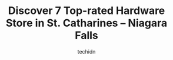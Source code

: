 ---
layout: ampstory
image: https://i0.wp.com/www.auto.or.id/wp-content/uploads/2023/06/niagara-knobs-pulls-pick-up-location-handles-knobs-pulls-more-0-st-catharines-niagara-falls-1686324923.jpeg?resize=640,853
author: techidn
featured: false
description: St. Catharines – Niagara Falls, Ontario, Canada is a haven for Hardware Store enthusiasts, boasting an impressive array of 7 top-notch establishments. Whether youre a seasoned connoisseur
title: Discover 7 Top-rated Hardware Store in St. Catharines – Niagara Falls
cover:
   title: Discover 7 Top-rated Hardware Store in St. Catharines – Niagara Falls
   subtitle: AUTO.OR.ID
   background: https://www.auto.or.id/wp-content/uploads/2023/06/niagara-knobs-pulls-pick-up-location-handles-knobs-pulls-more-0-st-catharines-niagara-falls-1686324923.jpeg

pages: 
 - layout: thirds
   top: <h1>#1 Peavey Mart</h1>
   bottom: "<p>I love this store.  Weve punished and lost so many stores that specialize in QUALITY GOODS.  I do hope we dont lose you; Ive really had enough of built-in obsolescence</p>"
   background: https://www.auto.or.id/wp-content/uploads/2023/06/niagara-knobs-pulls-pick-up-location-handles-knobs-pulls-more-1-st-catharines-niagara-falls-1686324924.jpeg
   backgroundblur: true
 - layout: thirds
   top: <h1>#2 St. Catharines ReStore (Habitat For Humanity Niagara)</h1>
   bottom: "<p>150 Bunting Rd, St. Catharines, ON L2P 3G5, Canada</p>"
   background: https://www.auto.or.id/wp-content/uploads/2023/06/niagara-knobs-pulls-pick-up-location-handles-knobs-pulls-more-2-st-catharines-niagara-falls-1686324924.jpeg
   cta:
      link: https://www.auto.or.id/discover-7-top-rated-hardware-store-in-st-catharines-niagara-falls/
      text: Discover 7 Top-rated Hardware Store in St. Catharines – Niagara Falls
 - layout: thirds
   top: <h1>#3 RONA St-Catharines</h1>
   bottom: "<p>250 Dunkirk Rd, St. Catharines, ON L2P 0C5, Canada</p>"
   background: https://images.unsplash.com/photo-1635249477961-163809b2f764?ixlib=rb-4.0.3&ixid=MnwxMjA3fDB8MHxwaG90by1wYWdlfHx8fGVufDB8fHx8&auto=format&fit=crop&w=640&h=853&q=80
   cta:
      link: https://www.auto.or.id/discover-7-top-rated-hardware-store-in-st-catharines-niagara-falls/
      text: Discover 7 Top-rated Hardware Store in St. Catharines – Niagara Falls
 - layout: thirds
   top: <h1>#4 Princess Auto</h1>
   bottom: "<p>295 Fourth Ave A1, St. Catharines, ON L2S 0E7, Canada</p>"
   background: https://images.unsplash.com/photo-1576933875027-3314e0a79702?ixlib=rb-4.0.3&ixid=MnwxMjA3fDB8MHxwaG90by1wYWdlfHx8fGVufDB8fHx8&auto=format&fit=crop&w=640&h=853&q=80
   cta:
      link: https://www.auto.or.id/discover-7-top-rated-hardware-store-in-st-catharines-niagara-falls/
      text: Discover 7 Top-rated Hardware Store in St. Catharines – Niagara Falls
 - layout: thirds
   top: <h1>#5 Home Hardware - St. Catharines</h1>
   bottom: "<p>111 Hartzel Rd, St. Catharines, ON L2P 1N6, Canada</p>"
   background: https://images.unsplash.com/photo-1574786577759-aebe09a843c6?ixlib=rb-4.0.3&ixid=MnwxMjA3fDB8MHxwaG90by1wYWdlfHx8fGVufDB8fHx8&auto=format&fit=crop&w=640&h=853&q=80
   cta:
      link: https://www.auto.or.id/discover-7-top-rated-hardware-store-in-st-catharines-niagara-falls/
      text: Discover 7 Top-rated Hardware Store in St. Catharines – Niagara Falls
 - layout: thirds
   top: <h1>#6 Grantham Home Hardware</h1>
   bottom: "<p>Grantham Plaza, 400 Scott St, St. Catharines, ON L2M 3W4, Canada</p>"
   background: https://images.unsplash.com/photo-1636325778435-585ed877d753?ixlib=rb-4.0.3&ixid=MnwxMjA3fDB8MHxwaG90by1wYWdlfHx8fGVufDB8fHx8&auto=format&fit=crop&w=640&h=853&q=80
   cta:
      link: https://www.auto.or.id/discover-7-top-rated-hardware-store-in-st-catharines-niagara-falls/
      text: Discover 7 Top-rated Hardware Store in St. Catharines – Niagara Falls
 - layout: thirds
   top: <h1>#7 Garden City Home Hardware Building Centre</h1>
   bottom: "<p>1380 Fourth Ave, St. Catharines, ON L2S 0B8, Canada</p>"
   background: https://images.unsplash.com/photo-1654159866298-e3c8ee93e43b?ixlib=rb-4.0.3&ixid=MnwxMjA3fDB8MHxwaG90by1wYWdlfHx8fGVufDB8fHx8&auto=format&fit=crop&w=640&h=853&q=80
   cta:
      link: https://www.auto.or.id/discover-7-top-rated-hardware-store-in-st-catharines-niagara-falls/
      text: Discover 7 Top-rated Hardware Store in St. Catharines – Niagara Falls
 - layout: thirds
   middle: Continue reading...
   background: https://images.unsplash.com/photo-1639928846412-63b3f15c6f21?ixlib=rb-4.0.3&ixid=MnwxMjA3fDB8MHxwaG90by1wYWdlfHx8fGVufDB8fHx8&auto=format&fit=crop&w=640&h=853&q=80
   cta:
      link: https://www.auto.or.id/discover-7-top-rated-hardware-store-in-st-catharines-niagara-falls/
      text: Discover 7 Top-rated Hardware Store in St. Catharines – Niagara Falls

---